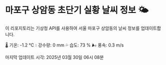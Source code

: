 
# 마포구 상암동 초단기 실황 날씨 정보 🌤️

이 리포지토리는 기상청 API를 사용하여 서울 마포구 상암동의 날씨 정보를 업데이트합니다. 

🌡️ 기온: -1.2 ℃
💧 강수량: 0 mm
💦 습도: 73 %
🌬️ 풍속: 0.3 m/s

마지막 업데이트 시각: 2025년 03월 30일 06시 08분    
